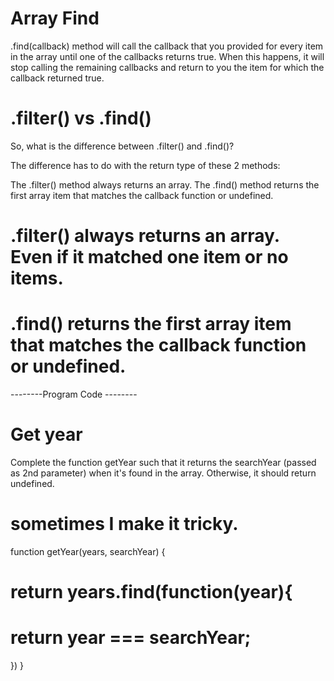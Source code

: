 # Array Find

 .find(callback) method will call the callback that you provided for every item in the array until one of the callbacks returns true. When this happens, it will stop calling the remaining callbacks and return to you the item for which the callback returned true.

 # .filter() vs .find()
So, what is the difference between .filter() and .find()?

The difference has to do with the return type of these 2 methods:

The .filter() method always returns an array.
The .find() method returns the first array item that matches the callback function or undefined.

# .filter() always returns an array. Even if it matched one item or no items.
# .find() returns the first array item that matches the callback function or undefined.

--------Program Code --------
# Get year
Complete the function getYear such that it returns the searchYear (passed as 2nd parameter) when it's found in the array. Otherwise, it should return undefined.

# sometimes I make it tricky.

function getYear(years, searchYear) {
# return years.find(function(year){
#    return year === searchYear;
})
}